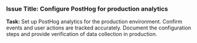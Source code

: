 ### Issue Title: Configure PostHog for production analytics

**Task:** Set up PostHog analytics for the production environment. Confirm events and user actions are tracked accurately. Document the configuration steps and provide verification of data collection in production.